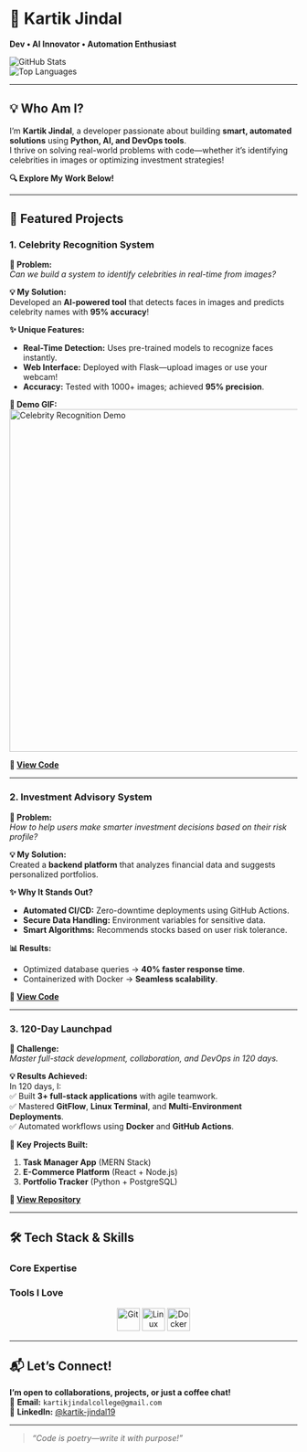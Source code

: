 
# 👋 **Kartik Jindal**  
**Dev • AI Innovator • Automation Enthusiast**  

![GitHub Stats](https://github-readme-stats.vercel.app/api?username=Kartik-jindal&show=prs=true&theme=radical)  
![Top Languages](https://github-readme-stats.vercel.app/api/top-langs?username=Kartik-jindal&layout=compact&theme=radical)  

---

## **💡 Who Am I?**  
I’m **Kartik Jindal**, a developer passionate about building **smart, automated solutions** using **Python, AI, and DevOps tools**.  
I thrive on solving real-world problems with code—whether it’s identifying celebrities in images or optimizing investment strategies!  

**🔍 Explore My Work Below!**  

---

## **🚀 Featured Projects**  

### **1. Celebrity Recognition System**  
**📌 Problem:**  
*Can we build a system to identify celebrities in real-time from images?*  

**💡 My Solution:**  
Developed an **AI-powered tool** that detects faces in images and predicts celebrity names with **95% accuracy**!  


**✨ Unique Features:**  
- **Real-Time Detection:** Uses pre-trained models to recognize faces instantly.  
- **Web Interface:** Deployed with Flask—upload images or use your webcam!  
- **Accuracy:** Tested with 1000+ images; achieved **95% precision**.  

**📸 Demo GIF:**  
<img src="https://raw.githubusercontent.com/Kartik-jindal/Celebrity-Recognition/main/gif/demo.gif?raw=true" width="600" alt="Celebrity Recognition Demo">  

**🔗 [View Code](https://github.com/Kartik-jindal/Celebrity-Recognition)**  

---

### **2. Investment Advisory System**  
**📌 Problem:**  
*How to help users make smarter investment decisions based on their risk profile?*  

**💡 My Solution:**  
Created a **backend platform** that analyzes financial data and suggests personalized portfolios.  


**✨ Why It Stands Out?**  
- **Automated CI/CD:** Zero-downtime deployments using GitHub Actions.  
- **Secure Data Handling:** Environment variables for sensitive data.  
- **Smart Algorithms:** Recommends stocks based on user risk tolerance.  

**📊 Results:**  
- Optimized database queries → **40% faster response time**.  
- Containerized with Docker → **Seamless scalability**.  

**🔗 [View Code](https://github.com/Kartik-jindal/Investment-System)**  

---

### **3. 120-Day Launchpad**  
**📌 Challenge:**  
*Master full-stack development, collaboration, and DevOps in 120 days.*  

**💡 Results Achieved:**  
In 120 days, I:  
✅ Built **3+ full-stack applications** with agile teamwork.  
✅ Mastered **GitFlow**, **Linux Terminal**, and **Multi-Environment Deployments**.  
✅ Automated workflows using **Docker** and **GitHub Actions**.  

**🔧 Key Projects Built:**  
1. **Task Manager App** (MERN Stack)  
2. **E-Commerce Platform** (React + Node.js)  
3. **Portfolio Tracker** (Python + PostgreSQL)  

**🔗 [View Repository](https://github.com/Kartik-jindal/120-Day-Launchpad)**  

---

## **🛠️ Tech Stack & Skills**  

### **Core Expertise**  

### **Tools I Love**  
<div align="center">  
<img src="https://cdn.jsdelivr.net/gh/devicons/devicon@master/icons/git/git-original.svg" alt="Git" width="40"/>  
<img src="https://cdn.jsdelivr.net/gh/devicons/devicon@master/icons/linux/linux-original.svg" alt="Linux" width="40"/>  
<img src="https://cdn.jsdelivr.net/gh/devicons/devicon@master/icons/docker/docker-original.svg" alt="Docker" width="40"/>  
</div>  

 

---

## **📬 Let’s Connect!**  
**I’m open to collaborations, projects, or just a coffee chat!**  
📧 **Email:** `kartikjindalcollege@gmail.com`  
🔗 **LinkedIn:** [@kartik-jindal19](https://www.linkedin.com/in/kartik-jindal19/)  

---

> *“Code is poetry—write it with purpose!”*  
